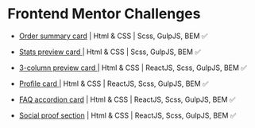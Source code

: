 # Frontend Mentor Challenges

- [Order summary card](https://github.com/arrizkyhp/frontendmentor/tree/master/order-summary-component-main) | Html & CSS | Scss, GulpJS, BEM ✅

- [Stats preview card ](https://github.com/arrizkyhp/frontendmentor/tree/master/stats-preview-card-component-main) | Html & CSS | Scss, GulpJS, BEM ✅

- [3-column preview card ](https://github.com/arrizkyhp/three-column-preview-card) | Html & CSS | ReactJS, Scss, GulpJS, BEM ✅

- [Profile card ](https://github.com/arrizkyhp/profile-card-component-main) | Html & CSS | ReactJS, Scss, GulpJS, BEM ✅

- [FAQ accordion card](https://github.com/arrizkyhp/faq-accordion-card-main) | Html & CSS | ReactJS, Scss, GulpJS, BEM ✅

- [Social proof section](https://github.com/arrizkyhp/fm-social-proof-section) | Html & CSS | ReactJS, Scss, GulpJS, BEM ✅
